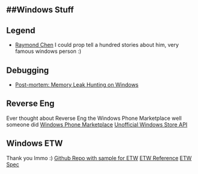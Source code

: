 ##Windows Stuff
------------------------------------------------------

Legend
---
- [Raymond Chen](https://blogs.msdn.microsoft.com/oldnewthing/)
I could prop tell a hundred stories about him, very famous windows person :)

Debugging
---
- [Post-mortem: Memory Leak Hunting on Windows](https://www.elastic.co/blog/postmortem-memory-leak-hunting-windows?blade=tw)

Reverse Eng
---
Ever thought about Reverse Eng the Windows Phone Marketplace well someone did
[Windows Phone Marketplace](http://www.manyniches.com/windows-phone/crawling-the-windows-phone-marketplace/)
[Unofficial Windows Store API](http://jasonthomascarter.blogspot.de/2013/08/the-friendly-developers-guide-to.html)

Windows ETW
---
Thank you Immo :) [Github Repo with sample for ETW](https://github.com/Microsoft/dotnet-samples/blob/master/Microsoft.Diagnostics.Tracing/EventSource/EventSource/10_MinimalEventSource.cs)
[ETW Reference](https://msdnshared.blob.core.windows.net/media/MSDNBlogsFS/prod.evol.blogs.msdn.com/CommunityServer.Components.PostAttachments/00/10/44/08/22/_EventSourceUsersGuide.docx)
[ETW Spec](https://blogs.msdn.microsoft.com/vancem/2012/07/09/the-specification-for-the-system-diagnostics-tracing-eventsource-class/)